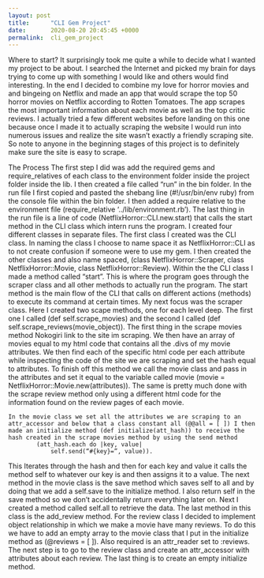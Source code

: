 ```yaml
---
layout: post
title:      "CLI Gem Project"
date:       2020-08-20 20:45:45 +0000
permalink:  cli_gem_project
---
```




Where to start?
	It surprisingly took me quite a while to decide what I wanted my project to be about. I searched the Internet and picked my brain for days trying to come up with something I would like and others would find interesting. In the end I decided to combine my love for horror movies and and bingeing on Netflix and made an app that would scrape the top 50 horror movies on Netflix according to Rotten Tomatoes. The app scrapes the most important information about each movie as well as the top critic reviews. I actually tried a few different websites before landing on this one because once I made it to actually scraping the website I would run into numerous issues and realize the site wasn’t exactly a friendly scraping site. So note to anyone in the beginning stages of this project is to definitely make sure the site is easy to scrape.
	
The Process
	The first step I did was add the required gems and require_relatives of each class to the environment folder inside the project folder inside the lib. I then created a file called “run” in the bin folder. In the run file I first copied and pasted the shebang line (#!/usr/bin/env ruby) from the console file within the bin folder. I then added a require relative to the environment file (require_relative ‘../lib/environment.rb’). The last thing in the run file is a line of code (NetflixHorror::CLI.new.start) that calls the start method in the CLI class which intern runs the program.
	I created four different classes in separate files. The first class I created was the CLI class. In naming the class I choose to name space it as NetflixHorror::CLI as to not create confusion if someone were to use my gem. I then created the other classes and also name spaced, (class NetflixHorror::Scraper, class NetflixHorror::Movie, class NetflixHorror::Review). Within the the CLI class I made a method called “start”. This is where the program goes through the scraper class and all other methods to actually run the program. The start method is the main flow of the CLI that calls on different actions (methods) to execute its command at certain times.
	My next focus was the scraper class. Here I created two scape methods, one for each level deep. The first one I called (def self.scrape_movies) and the second I called (def self.scrape_reviews(movie_object)). The first thing in the scrape movies method Nokogiri link to the site im scraping. We then have an array of movies equal to my html code that contains all the .divs of my movie attributes. We then find each of the specific html code per each attribute while inspecting the code of the site we are scraping and set the hash equal to attributes. To finish off this method we call the movie class and pass in the attributes and set it equal to the variable called movie (movie = NetflixHorror::Movie.new(attributes)). The same is pretty much done with the scrape review method only using a different html code for the information found on the review pages of each movie. 
	


	In the movie class we set all the attributes we are scraping to an attr_accessor and below that a class constant all (@@all = [ ]) I then made an initialize method (def initialize(att_hash)) to receive the hash created in the scrape movies method by using the send method 
			(att_hash.each do |key, value|
				self.send(“#{key}=”, value)).
 This Iterates through the hash and then for each key and value it calls the method self to whatever our key is and then assigns it to a value. The next method in the movie class is the save method which saves self to all and by doing that we add a self.save to the initialize method. I also return self in the save method so we don’t accidentally return everything later on. Next I created a method called self.all to retrieve the data. The last method in this class is the add_review method. 
	For the review class I decided to implement object relationship in which we make a movie have many reviews. To do this we have to add an empty array to the movie class that I put in the initialize method as (@reviews = [ ]). Also required is an attr_reader set to :reviews. The next step is to go to the review class and create an attr_accessor with attributes about each review. The last thing is to create an empty initialize method. 
 
